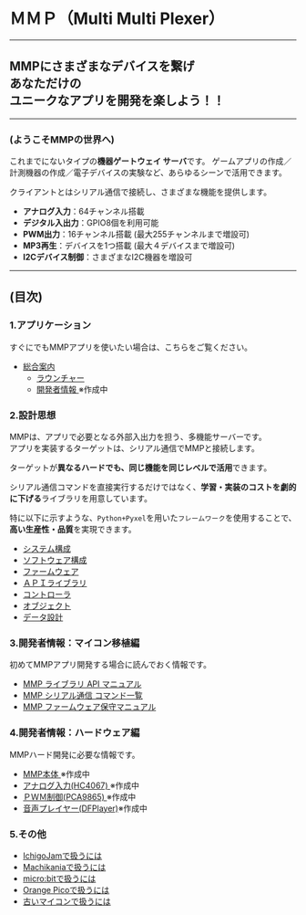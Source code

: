 # ＭＭＰ（Multi Multi Plexer）
----
## MMPにさまざまなデバイスを繋げ<br>あなただけの<br>ユニークなアプリを開発を楽しよう！！
----
### (ようこそMMPの世界へ)

これまでにないタイプの**機器ゲートウェイ サーバ**です。
ゲームアプリの作成／計測機器の作成／電子デバイスの実験など、あらゆるシーンで活用できます。

クライアントとはシリアル通信で接続し、さまざまな機能を提供します。
- **アナログ入力**：64チャンネル搭載
- **デジタル入出力**：GPIO8個を利用可能
- **PWM出力**：16チャンネル搭載 (最大255チャンネルまで増設可)
- **MP3再生**：デバイスを1つ搭載 (最大４デバイスまで増設可)
- **I2Cデバイス制御**：さまざまなI2C機器を増設可

----
## (目次)

### 1.アプリケーション
すぐにでもMMPアプリを使いたい場合は、こちらをご覧ください。
- [総合案内](./ゲーム/README.MD)
  - [ラウンチャー](./ゲーム/README_ラウンチャー.MD)
  - [開発者情報  ](./ゲーム/README_アプリ開発者.MD)※作成中

### 2.設計思想
MMPは、アプリで必要となる外部入出力を担う、多機能サーバーです。  
アプリを実装するターゲットは、シリアル通信でMMPと接続します。  

ターゲットが**異なるハードでも、同じ機能を同じレベルで活用**できます。

シリアル通信コマンドを直接実行するだけではなく、**学習・実装のコストを劇的に下げる**ライブラリを用意しています。

特に以下に示すような、`Python+Pyxel`を用いた`フレームワーク`を使用することで、**高い生産性・品質**を実現できます。

- [システム構成     ](./README/1-2_システム･ソフト構成.md)
- [ソフトウェア構成 ](./README/1-2_システム･ソフト構成.md)
- [ファームウェア   ](./README/3-4_ファームウェア・ライブラリ.md)
- [ＡＰＩライブラリ ](./README/3-4_ファームウェア・ライブラリ.md)
- [コントローラ     ](./README/5_コントローラ.md)
- [オブジェクト     ](./README/6_オブジェクト.md)
- [データ設計       ](./README/7_データ設計.md)

### 3.開発者情報：マイコン移植編
初めてMMPアプリ開発する場合に読んでおく情報です。
- [MMP ライブラリ API マニュアル](./ファームウェア/ライブラリ/README.md)
- [MMP シリアル通信 コマンド一覧](ファームウェア/ファームウェア/mmpDete/README.md)
- [MMP ファームウェア保守マニュアル](ファームウェア/ファームウェア/mmpDete/README_保守.md)

### 4.開発者情報：ハードウェア編
MMPハード開発に必要な情報です。
- [MMP本体                 ](./ハードウェア/MMP本体/README.MD  ) ※作成中
- [アナログ入力(HC4067)    ](./ハードウェア/MMP本体/HC4067.MD  )※作成中
- [ＰＷＭ制御(PCA9865)     ](./ハードウェア/MMP本体/PCA9865.MD )※作成中
- [音声プレイヤー(DFPlayer)](./ハードウェア/MMP本体/DFPlayer.MD)※作成中

### 5.その他
- [IchigoJamで扱うには   ](./実験/IchigoJam/README.MD)
- [Machikaniaで扱うには  ](./実験/Machikania/README.MD)
- [micro:bitで扱うには   ](./実験/microbit/README.MD) 
- [Orange Picoで扱うには ](./実験/OrangePico/README.MD) 
- [古いマイコンで扱うには](./実験/古いマイコン/README.MD)

